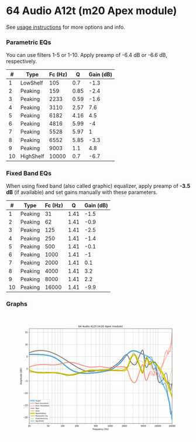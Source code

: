 # 64 Audio A12t (m20 Apex module)
See [usage instructions](https://github.com/jaakkopasanen/AutoEq#usage) for more options and info.

### Parametric EQs
You can use filters 1-5 or 1-10. Apply preamp of -6.4 dB or -6.6 dB, respectively.

|   # | Type      |   Fc (Hz) |    Q |   Gain (dB) |
|-----|-----------|-----------|------|-------------|
|   1 | LowShelf  |       105 | 0.7  |        -1.3 |
|   2 | Peaking   |       159 | 0.85 |        -2.4 |
|   3 | Peaking   |      2233 | 0.59 |        -1.6 |
|   4 | Peaking   |      3110 | 2.57 |         7.6 |
|   5 | Peaking   |      6182 | 4.16 |         4.5 |
|   6 | Peaking   |      4816 | 5.99 |        -4   |
|   7 | Peaking   |      5528 | 5.97 |         1   |
|   8 | Peaking   |      6552 | 5.85 |        -3.3 |
|   9 | Peaking   |      9003 | 1.1  |         4.8 |
|  10 | HighShelf |     10000 | 0.7  |        -6.7 |

### Fixed Band EQs
When using fixed band (also called graphic) equalizer, apply preamp of **-3.5 dB** (if available) and set gains manually with these parameters.

|   # | Type    |   Fc (Hz) |    Q |   Gain (dB) |
|-----|---------|-----------|------|-------------|
|   1 | Peaking |        31 | 1.41 |        -1.5 |
|   2 | Peaking |        62 | 1.41 |        -0.9 |
|   3 | Peaking |       125 | 1.41 |        -2.5 |
|   4 | Peaking |       250 | 1.41 |        -1.4 |
|   5 | Peaking |       500 | 1.41 |        -0.1 |
|   6 | Peaking |      1000 | 1.41 |        -1   |
|   7 | Peaking |      2000 | 1.41 |         0.1 |
|   8 | Peaking |      4000 | 1.41 |         3.2 |
|   9 | Peaking |      8000 | 1.41 |         2.2 |
|  10 | Peaking |     16000 | 1.41 |        -9.9 |

### Graphs
![](./64%20Audio%20A12t%20(m20%20Apex%20module).png)
